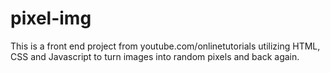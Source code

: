 # pixel-img
This is a front end project from youtube.com/onlinetutorials utilizing HTML, CSS and Javascript to turn images into random pixels and back again.
